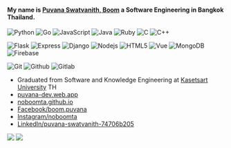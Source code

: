 #### My name is [Puvana Swatvanith, Boom](https://noboomta.github.io/) a Software Engineering in Bangkok Thailand.

<!-- ![visitors](https://visitor-badge.glitch.me/badge?page_id=noboomta) -->

 
![Python](https://img.shields.io/badge/-Python-3776AB?style=flat&logo=Python&logoColor=white)
![Go](https://img.shields.io/badge/-Go-00add8?style=flat&logo=go&logoColor=white)
![JavaScript](https://img.shields.io/badge/-JavaScript-yellow?style=flat&logo=javascript&logoColor=black)
![Java](https://img.shields.io/badge/-java-007396?style=flat&logo=java&logoColor=red)
![Ruby](https://img.shields.io/badge/-Ruby-CC342D?style=flat&logo=Ruby&logoColor=white)
![C](https://img.shields.io/badge/-C-00599C?style=flat&logo=c%2B%2B&logoColor=white)
![C++](https://img.shields.io/badge/-C++-A8B9CC?style=flat&logo=C%2B%2B&logoColor=white)

<!-- ![React](https://img.shields.io/badge/-React-61DAFB?style=flat&logo=react&logoColor=white) -->
![Flask](https://img.shields.io/badge/-Flask-black?style=flat&logo=flask&logoColor=white)
![Express](https://img.shields.io/badge/-Express-yellow?style=flat&logo=express&logoColor=black)
![Django](https://img.shields.io/badge/-Django-092E20?style=flat&logo=Django&logoColor=white)
![Nodejs](https://img.shields.io/badge/-Node.js-339933?style=flat&logo=Node.js&logoColor=white)
![HTML5](https://img.shields.io/badge/-HTML5-E34F26?style=flat&logo=html5&logoColor=white)
![Vue](https://img.shields.io/badge/-Vue-4FC08D?style=flat&logo=vue.js&logoColor=white)
![MongoDB](https://img.shields.io/badge/-MongoDB-47A248?style=flat&logo=MongoDB&logoColor=white)
![Firebase](https://img.shields.io/badge/-Firebase-FFCA28?style=flat&logo=Firebase&logoColor=red)
<!-- ![CSS3](https://img.shields.io/badge/-CSS3-1572B6?style=flat&logo=css3&logoColor=white) -->

![Git](https://img.shields.io/badge/-Git-F05032?style=flat&logo=git&logoColor=white)
![Github](https://img.shields.io/badge/-Github-181717?style=flat&logo=GitHub&logoColor=white)
![Gitlab](https://img.shields.io/badge/-Gitlab-181717?style=flat&logo=GitLab&logoColor=red)

  * Graduated from Software and Knowledge Engineering at [Kasetsart University](https://www.ku.ac.th/th) TH
  * [puvana-dev.web.app](https://puvana-dev.web.app/)
  * [noboomta.github.io](https://noboomta.github.io/)
  * [Facebook/boom.puvana](https://www.facebook.com/boom.puvana)
  * [Instagram/noboomta](https://www.instagram.com/noboomta/)
  * [LinkedIn/puvana-swatvanith-74706b205](https://www.linkedin.com/in/puvana-swatvanith-74706b205/)

<a target="_blank" href="mailto:puvana.jp36@gmail.com"><img src="https://img.shields.io/badge/-Gmail-D14836?style=for-the-badge&logo=Gmail&logoColor=white"></img></a>
<a target="_blank" href="https://www.linkedin.com/in/puvana-swatvanith-74706b205/"><img src="https://img.shields.io/badge/-LinkedIn-0077B5?style=for-the-badge&logo=Linkedin&logoColor=white"></img>
</a>
<!-- <a href="https://discord.gg/6VAdnpcUnr" alt="Discord" title="MANGO_Rb6_Team">
     <img src="https://img.shields.io/discord/421675016485077003?color=7289DA&logo=discord&logoColor=white&style=for-the-badge"></img>
</a> -->
 
<!-- <hr> -->
 
<!-- 📈 My GitHub Stats
  
  ![Top Languages Card](https://github-readme-stats.vercel.app/api/top-langs/?username=noboomta&layout=compact&theme=tokyonight&langs_count=10&hide=CMake,Makefile)
  ![Github stats](https://github-readme-stats.vercel.app/api?username=noboomta&theme=tokyonight&show_icons=true&count_private=true&) 
  [![GitHub Streak](http://github-readme-streak-stats.herokuapp.com?user=noboomta&theme=dark)](https://git.io/streak-stats) <br>
  ![Code Time](https://img.shields.io/endpoint?style=flat&url=https://codetime-api.datreks.com/badge/864?logoColor=white%26project=%26recentMS=1296000000%26showProject=false) 
  
<hr> -->

<!-- ⚡ Recent Activity -->

<!-- START_SECTION:activity -->
<!-- 1. ❗️ Closed issue [#21](https://github.com/Noboomta/KU-Table/issues/21) in [Noboomta/KU-Table](https://github.com/Noboomta/KU-Table) -->
<!--END_SECTION:activity-->
